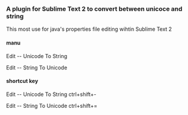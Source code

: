 ### A plugin for Sublime Text 2 to convert between unicoce and string

This most use for java's properties file editing wihtin Sublime Text 2

#### manu

Edit -- Unicode To String

Edit -- String To Unicode

#### shortcut key

Edit -- Unicode To String     ctrl+shift+-

Edit -- String To Unicode     ctrl+shift+=